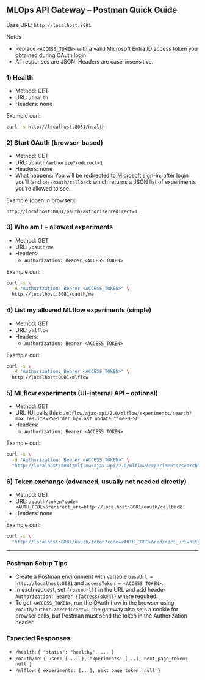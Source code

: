 ## MLOps API Gateway – Postman Quick Guide

Base URL: `http://localhost:8081`

Notes
- Replace `<ACCESS_TOKEN>` with a valid Microsoft Entra ID access token you obtained during OAuth login.
- All responses are JSON. Headers are case-insensitive.

### 1) Health
- Method: GET
- URL: `/health`
- Headers: none

Example curl:
```bash
curl -s http://localhost:8081/health
```

### 2) Start OAuth (browser-based)
- Method: GET
- URL: `/oauth/authorize?redirect=1`
- Headers: none
- What happens: You will be redirected to Microsoft sign-in; after login you’ll land on `/oauth/callback` which returns a JSON list of experiments you’re allowed to see.

Example (open in browser):
```text
http://localhost:8081/oauth/authorize?redirect=1
```

### 3) Who am I + allowed experiments
- Method: GET
- URL: `/oauth/me`
- Headers:
  - `Authorization: Bearer <ACCESS_TOKEN>`

Example curl:
```bash
curl -s \
  -H "Authorization: Bearer <ACCESS_TOKEN>" \
  http://localhost:8081/oauth/me
```

### 4) List my allowed MLflow experiments (simple)
- Method: GET
- URL: `/mlflow`
- Headers:
  - `Authorization: Bearer <ACCESS_TOKEN>`

Example curl:
```bash
curl -s \
  -H "Authorization: Bearer <ACCESS_TOKEN>" \
  http://localhost:8081/mlflow
```

### 5) MLflow experiments (UI-internal API – optional)
- Method: GET
- URL (UI calls this): `/mlflow/ajax-api/2.0/mlflow/experiments/search?max_results=25&order_by=last_update_time+DESC`
- Headers:
  - `Authorization: Bearer <ACCESS_TOKEN>`

Example curl:
```bash
curl -s \
  -H "Authorization: Bearer <ACCESS_TOKEN>" \
  "http://localhost:8081/mlflow/ajax-api/2.0/mlflow/experiments/search?max_results=25&order_by=last_update_time+DESC"
```

### 6) Token exchange (advanced, usually not needed directly)
- Method: GET
- URL: `/oauth/token?code=<AUTH_CODE>&redirect_uri=http://localhost:8081/oauth/callback`
- Headers: none

Example curl:
```bash
curl -s \
  "http://localhost:8081/oauth/token?code=<AUTH_CODE>&redirect_uri=http://localhost:8081/oauth/callback"
```

---

### Postman Setup Tips
- Create a Postman environment with variable `baseUrl = http://localhost:8081` and `accessToken = <ACCESS_TOKEN>`.
- In each request, set `{{baseUrl}}` in the URL and add header `Authorization: Bearer {{accessToken}}` where required.
- To get `<ACCESS_TOKEN>`, run the OAuth flow in the browser using `/oauth/authorize?redirect=1`; the gateway also sets a cookie for browser calls, but Postman must send the token in the Authorization header.

### Expected Responses
- `/health`: `{ "status": "healthy", ... }`
- `/oauth/me`: `{ user: { ... }, experiments: [...], next_page_token: null }`
- `/mlflow`: `{ experiments: [...], next_page_token: null }`


